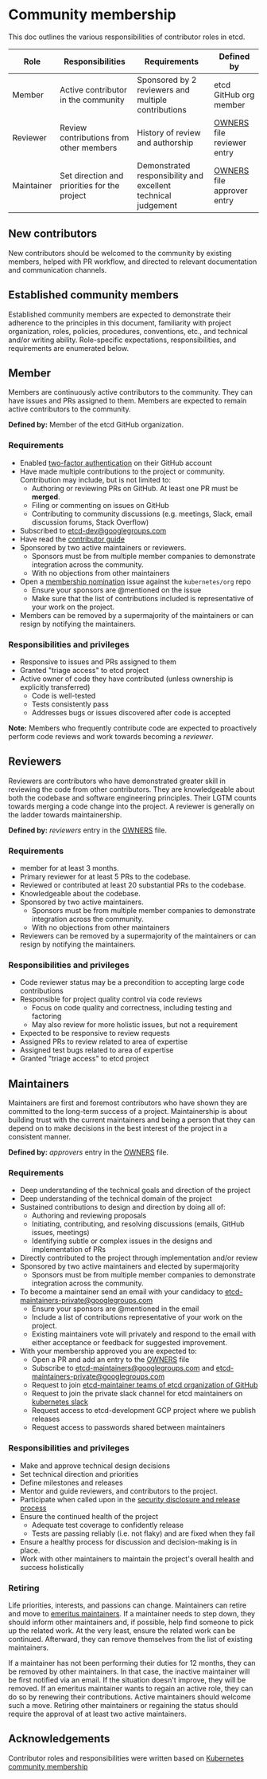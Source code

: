 # Community membership

This doc outlines the various responsibilities of contributor roles in etcd. 

| Role       | Responsibilities                             | Requirements                                                  | Defined by                    |
|------------|----------------------------------------------|---------------------------------------------------------------|-------------------------------|
| Member     | Active contributor in the community          | Sponsored by 2 reviewers and multiple contributions           | etcd GitHub org member        |
| Reviewer   | Review contributions from other members      | History of review and authorship                              | [OWNERS] file reviewer entry  |
| Maintainer | Set direction and priorities for the project | Demonstrated responsibility and excellent technical judgement | [OWNERS] file approver entry  |

## New contributors

New contributors should be welcomed to the community by existing members,
helped with PR workflow, and directed to relevant documentation and
communication channels.

## Established community members

Established community members are expected to demonstrate their adherence to the
principles in this document, familiarity with project organization, roles,
policies, procedures, conventions, etc., and technical and/or writing ability.
Role-specific expectations, responsibilities, and requirements are enumerated
below.

## Member

Members are continuously active contributors to the community.  They can have
issues and PRs assigned to them. Members are expected to remain active 
contributors to the community.

**Defined by:** Member of the etcd GitHub organization.

### Requirements

- Enabled [two-factor authentication] on their GitHub account
- Have made multiple contributions to the project or community.  Contribution may include, but is not limited to:
    - Authoring or reviewing PRs on GitHub. At least one PR must be **merged**.
    - Filing or commenting on issues on GitHub
    - Contributing to community discussions (e.g. meetings, Slack, email discussion
      forums, Stack Overflow)
- Subscribed to [etcd-dev@googlegroups.com](https://groups.google.com/g/etcd-dev)
- Have read the [contributor guide]
- Sponsored by two active maintainers or reviewers.
    - Sponsors must be from multiple member companies to demonstrate integration across the community.
    - With no objections from other maintainers
- Open a [membership nomination] issue against the `kubernetes/org` repo
    - Ensure your sponsors are @mentioned on the issue
    - Make sure that the list of contributions included is representative of your work on the project.
- Members can be removed by a supermajority of the maintainers or can resign by notifying
  the maintainers.

### Responsibilities and privileges

- Responsive to issues and PRs assigned to them
- Granted "triage access" to etcd project
- Active owner of code they have contributed (unless ownership is explicitly transferred)
    - Code is well-tested
    - Tests consistently pass
    - Addresses bugs or issues discovered after code is accepted

**Note:** Members who frequently contribute code are expected to proactively
perform code reviews and work towards becoming a *reviewer*.

## Reviewers

Reviewers are contributors who have demonstrated greater skill in
reviewing the code from other contributors. They are knowledgeable about both 
the codebase and software engineering principles. Their LGTM counts towards
merging a code change into the project. A reviewer is generally on the ladder towards
maintainership. 

**Defined by:** *reviewers* entry in the [OWNERS] file.

### Requirements

- member for at least 3 months.
- Primary reviewer for at least 5 PRs to the codebase.
- Reviewed or contributed at least 20 substantial PRs to the codebase.
- Knowledgeable about the codebase.
- Sponsored by two active maintainers.
    - Sponsors must be from multiple member companies to demonstrate integration across the community.
    - With no objections from other maintainers
- Reviewers can be removed by a supermajority of the maintainers or can resign by notifying
  the maintainers.

### Responsibilities and privileges

- Code reviewer status may be a precondition to accepting large code contributions
- Responsible for project quality control via code reviews
    - Focus on code quality and correctness, including testing and factoring
    - May also review for more holistic issues, but not a requirement
- Expected to be responsive to review requests
- Assigned PRs to review related to area of expertise
- Assigned test bugs related to area of expertise
- Granted "triage access" to etcd project

## Maintainers

Maintainers are first and foremost contributors who have shown they
are committed to the long-term success of a project. Maintainership is about building
trust with the current maintainers and being a person that they can
depend on to make decisions in the best interest of the project in a consistent manner.

**Defined by:** *approvers* entry in the [OWNERS] file.

### Requirements

- Deep understanding of the technical goals and direction of the project
- Deep understanding of the technical domain of the project
- Sustained contributions to design and direction by doing all of:
    - Authoring and reviewing proposals
    - Initiating, contributing, and resolving discussions (emails, GitHub issues, meetings)
    - Identifying subtle or complex issues in the designs and implementation of PRs
- Directly contributed to the project through implementation and/or review
- Sponsored by two active maintainers and elected by supermajority
    - Sponsors must be from multiple member companies to demonstrate integration across the community.
- To become a maintainer send an email with your candidacy to etcd-maintainers-private@googlegroups.com
    - Ensure your sponsors are @mentioned in the email
    - Include a list of contributions representative of your work on the project.
    - Existing maintainers vote will privately and respond to the email with either acceptance or feedback for suggested improvement.
- With your membership approved you are expected to:
  - Open a PR and add an entry to the [OWNERS] file
  - Subscribe to etcd-maintainers@googlegroups.com and etcd-maintainers-private@googlegroups.com
  - Request to join [etcd-maintainer teams of etcd organization of GitHub](https://github.com/orgs/etcd-io/teams/maintainers-etcd)
  - Request to join the private slack channel for etcd maintainers on [kubernetes slack](http://slack.kubernetes.io/)
  - Request access to etcd-development GCP project where we publish releases
  - Request access to passwords shared between maintainers

### Responsibilities and privileges

- Make and approve technical design decisions
- Set technical direction and priorities
- Define milestones and releases
- Mentor and guide reviewers, and contributors to the project.
- Participate when called upon in the [security disclosure and release process]
- Ensure the continued health of the project
    - Adequate test coverage to confidently release
    - Tests are passing reliably (i.e. not flaky) and are fixed when they fail
- Ensure a healthy process for discussion and decision-making is in place.
- Work with other maintainers to maintain the project's overall health and success holistically

### Retiring

Life priorities, interests, and passions can change. Maintainers can retire and
move to [emeritus maintainers]. If a maintainer needs to step down, they should
inform other maintainers and, if possible, help find someone to pick up the related
work. At the very least, ensure the related work can be continued. Afterward,
they can remove themselves from the list of existing maintainers.

If a maintainer has not been performing their duties for 12 months,
they can be removed by other maintainers. In that case, the inactive maintainer will
be first notified via an email. If the situation doesn't improve, they will be
removed. If an emeritus maintainer wants to regain an active role, they can do
so by renewing their contributions. Active maintainers should welcome such a move.
Retiring other maintainers or regaining the status should require the approval
of at least two active maintainers.

## Acknowledgements

Contributor roles and responsibilities were written based on [Kubernetes community membership]

[OWNERS]: /OWNERS
[contributor guide]: /CONTRIBUTING.md
[membership nomination]: https://github.com/kubernetes/org/issues/new?assignees=&labels=area%2Fgithub-membership&projects=&template=membership.yml&title=REQUEST%3A+New+membership+for+%3Cyour-GH-handle%3E
[Kubernetes community membership]: https://github.com/kubernetes/community/blob/master/community-membership.md
[emeritus maintainers]: /README.md#etcd-emeritus-maintainers
[security disclosure and release process]: /security/README.md
[two-factor authentication]: https://docs.github.com/en/authentication/securing-your-account-with-two-factor-authentication-2fa/about-two-factor-authentication

